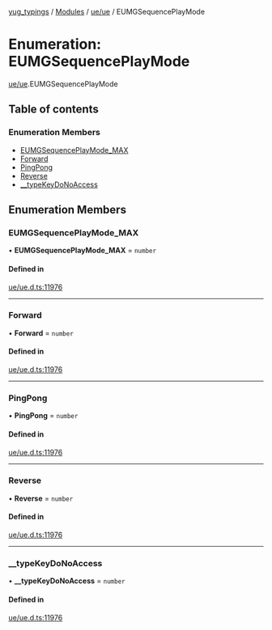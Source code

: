 [yug_typings](../README.md) / [Modules](../modules.md) / [ue/ue](../modules/ue_ue.md) / EUMGSequencePlayMode

# Enumeration: EUMGSequencePlayMode

[ue/ue](../modules/ue_ue.md).EUMGSequencePlayMode

## Table of contents

### Enumeration Members

- [EUMGSequencePlayMode\_MAX](ue_ue.EUMGSequencePlayMode.md#eumgsequenceplaymode_max)
- [Forward](ue_ue.EUMGSequencePlayMode.md#forward)
- [PingPong](ue_ue.EUMGSequencePlayMode.md#pingpong)
- [Reverse](ue_ue.EUMGSequencePlayMode.md#reverse)
- [\_\_typeKeyDoNoAccess](ue_ue.EUMGSequencePlayMode.md#__typekeydonoaccess)

## Enumeration Members

### EUMGSequencePlayMode\_MAX

• **EUMGSequencePlayMode\_MAX** = `number`

#### Defined in

[ue/ue.d.ts:11976](https://github.com/YugMetaverse/yug_typings/blob/b7d9b19/ue/ue.d.ts#L11976)

___

### Forward

• **Forward** = `number`

#### Defined in

[ue/ue.d.ts:11976](https://github.com/YugMetaverse/yug_typings/blob/b7d9b19/ue/ue.d.ts#L11976)

___

### PingPong

• **PingPong** = `number`

#### Defined in

[ue/ue.d.ts:11976](https://github.com/YugMetaverse/yug_typings/blob/b7d9b19/ue/ue.d.ts#L11976)

___

### Reverse

• **Reverse** = `number`

#### Defined in

[ue/ue.d.ts:11976](https://github.com/YugMetaverse/yug_typings/blob/b7d9b19/ue/ue.d.ts#L11976)

___

### \_\_typeKeyDoNoAccess

• **\_\_typeKeyDoNoAccess** = `number`

#### Defined in

[ue/ue.d.ts:11976](https://github.com/YugMetaverse/yug_typings/blob/b7d9b19/ue/ue.d.ts#L11976)
